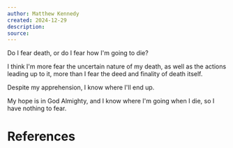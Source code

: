 ```yaml
---
author: Matthew Kennedy
created: 2024-12-29
description: 
source:
---
```

Do I fear death, or do I fear how I'm going to die?

I think I'm more fear the uncertain nature of my death, as well as the actions leading up to it, more than I fear the deed and finality of death itself. 

Despite my apprehension, I know where I'll end up. 

My hope is in God Almighty, and I know where I'm going when I die, so I have nothing to fear. 




# References